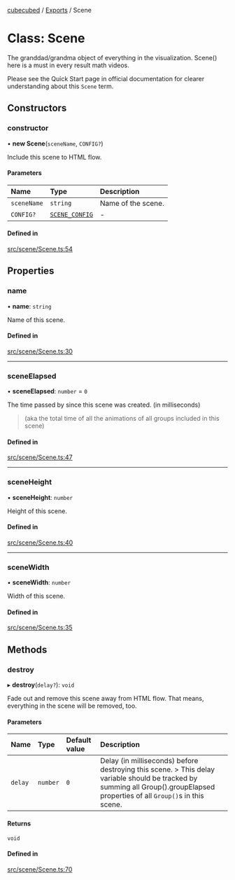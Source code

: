 [cubecubed](/reference/README.md) / [Exports](/reference/modules.md) / Scene

# Class: Scene

The granddad/grandma object of everything in the visualization.
Scene() here is a must in every result math videos.

Please see the Quick Start page in official documentation for clearer understanding about this `Scene` term.

## Constructors

### constructor

• **new Scene**(`sceneName`, `CONFIG?`)

Include this scene to HTML flow.

#### Parameters

| Name | Type | Description |
| :------ | :------ | :------ |
| `sceneName` | `string` | Name of the scene. |
| `CONFIG?` | [`SCENE_CONFIG`](/reference/interfaces/SCENE_CONFIG.md) | - |

#### Defined in

[src/scene/Scene.ts:54](https://github.com/imaphatduc/cubecubed/blob/0dc8d92/src/scene/Scene.ts#L54)

## Properties

### name

• **name**: `string`

Name of this scene.

#### Defined in

[src/scene/Scene.ts:30](https://github.com/imaphatduc/cubecubed/blob/0dc8d92/src/scene/Scene.ts#L30)

___

### sceneElapsed

• **sceneElapsed**: `number` = `0`

The time passed by since this scene was created. (in milliseconds)

> (aka the total time of all the animations of all groups included in this scene)

#### Defined in

[src/scene/Scene.ts:47](https://github.com/imaphatduc/cubecubed/blob/0dc8d92/src/scene/Scene.ts#L47)

___

### sceneHeight

• **sceneHeight**: `number`

Height of this scene.

#### Defined in

[src/scene/Scene.ts:40](https://github.com/imaphatduc/cubecubed/blob/0dc8d92/src/scene/Scene.ts#L40)

___

### sceneWidth

• **sceneWidth**: `number`

Width of this scene.

#### Defined in

[src/scene/Scene.ts:35](https://github.com/imaphatduc/cubecubed/blob/0dc8d92/src/scene/Scene.ts#L35)

## Methods

### destroy

▸ **destroy**(`delay?`): `void`

Fade out and remove this scene away from HTML flow.
That means, everything in the scene will be removed, too.

#### Parameters

| Name | Type | Default value | Description |
| :------ | :------ | :------ | :------ |
| `delay` | `number` | `0` | Delay (in milliseconds) before destroying this scene. > This delay variable should be tracked by summing all Group().groupElapsed properties of all `Group()`s in this scene. |

#### Returns

`void`

#### Defined in

[src/scene/Scene.ts:70](https://github.com/imaphatduc/cubecubed/blob/0dc8d92/src/scene/Scene.ts#L70)
